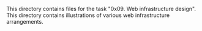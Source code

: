 

This directory contains files for the task "0x09. Web infrastructure design". This directory contains illustrations of various web infrastructure arrangements.